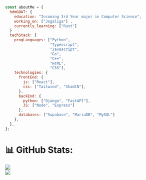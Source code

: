 ```javascript
const aboutMe = {
  hdmGOAT: {
    education: "Incoming 3rd Year major in Computer Science",
    working_on: ["Jogaliga"] ,
    currently_learning: ["Rust"]
  }
  techStack: {
    progLanguages: ["Python",
                    "Typescript",
                    "Javascript",
                    "Go",
                    "C++",
                    "HTML",
                    "CSS"],
    technologies: {
      frontEnd: {
        js: ["React"],
        css: ["Tailwind", "ShadCN"],
      },
      backEnd: {
        python: ["Django", "FastAPI"],
        JS: ["Node", "Express"]
      },
      databases: ["Supabase", "MariaDB", "MySQL"]
    },
  },
};
```

# 📊 GitHub Stats:
![](https://github-readme-stats.vercel.app/api?username=HDMgoat&theme=dark&hide_border=false&include_all_commits=false&count_private=false)<br/>
![](https://github-readme-streak-stats.herokuapp.com/?user=HDMgoat&theme=dark&hide_border=false)<br/>

